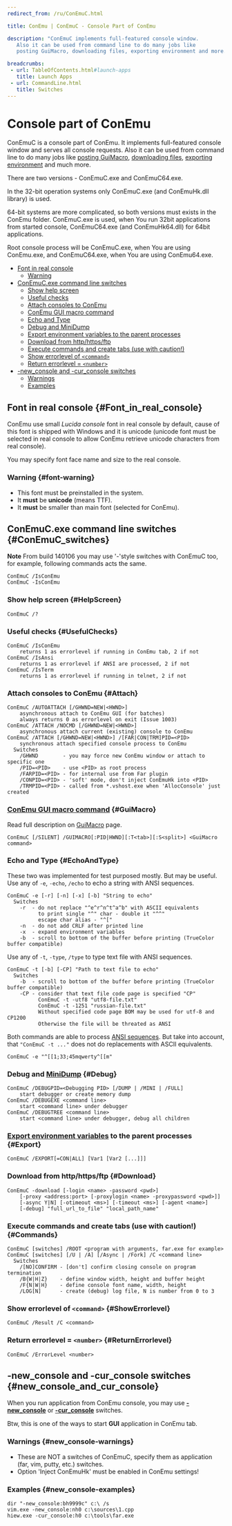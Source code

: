 ```yaml
---
redirect_from: /ru/ConEmuC.html

title: ConEmu | ConEmuC - Console Part of ConEmu

description: "ConEmuC implements full-featured console window.
   Also it can be used from command line to do many jobs like
   posting GuiMacro, downloading files, exporting environment and more."

breadcrumbs:
 - url: TableOfContents.html#launch-apps
   title: Launch Apps
 - url: CommandLine.html
   title: Switches
---
```


# Console part of ConEmu

ConEmuC is a console part of ConEmu.
It implements full-featured console window and serves all console requests.
Also it can be used from command line to do many jobs like
[posting GuiMacro](#GuiMacro), [downloading files](#Download),
[exporting environment](#Export) and much more.

There are two versions - ConEmuC.exe and ConEmuC64.exe.

In the 32-bit operation systems only ConEmuC.exe (and ConEmuHk.dll library) is used.

64-bit systems are more complicated, so both versions must exists in the ConEmu folder.
ConEmuC.exe is used, when You run 32bit applications from started console,
ConEmuC64.exe (and ConEmuHk64.dll) for 64bit applications.

Root console process will be ConEmuC.exe, when You are using ConEmu.exe,
and ConEmuC64.exe, when You are using ConEmu64.exe.

* [Font in real console](#Font_in_real_console)
  * [Warning](#font-warning)
* [ConEmuC.exe command line switches](#ConEmuC_switches)
  * [Show help screen](#HelpScreen)
  * [Useful checks](#UsefulChecks)
  * [Attach consoles to ConEmu](#Attach)
  * [ConEmu GUI macro command](#GuiMacro)
  * [Echo and Type](#EchoAndType)
  * [Debug and MiniDump](#Debug)
  * [Export environment variables to the parent processes](#Export)
  * [Download from http/https/ftp](#Download)
  * [Execute commands and create tabs (use with caution!)](#Commands)
  * [Show errorlevel of `<command>`](#ShowErrorlevel)
  * [Return errorlevel = `<number>`](#ReturnErrorlevel)
* [-new_console and -cur_console switches](#new_console_and_cur_console)
  * [Warnings](#new_console-warnings)
  * [Examples](#new_console-examples)




## Font in real console  {#Font_in_real_console}

ConEmu use small *Lucida console* font in real console by default,
cause of this font is shipped with Windows and it is unicode
(unicode font must be selected in real console to allow ConEmu
retrieve unicode characters from real console).

You may specify font face name and size to the real console.



### Warning  {#font-warning}

* This font must be preinstalled in the system.
* It **must** be **unicode** (means TTF).
* It **must** be smaller than main font (selected for ConEmu).



## ConEmuC.exe command line switches  {#ConEmuC_switches}

**Note** From build 140106 you may use '-'style switches with ConEmuC too, for example, following commands acts the same.

~~~
ConEmuC /IsConEmu
ConEmuC -IsConEmu
~~~



### Show help screen  {#HelpScreen}

~~~
ConEmuC /?
~~~



### Useful checks  {#UsefulChecks}

~~~
ConEmuC /IsConEmu
    returns 1 as errorlevel if running in ConEmu tab, 2 if not
ConEmuC /IsAnsi
    returns 1 as errorlevel if ANSI are processed, 2 if not
ConEmuC /IsTerm
    returns 1 as errorlevel if running in telnet, 2 if not
~~~



### Attach consoles to ConEmu  {#Attach}

~~~
ConEmuC /AUTOATTACH [/GHWND=NEW|<HWND>]
    asynchronous attach to ConEmu GUI (for batches)
    always returns 0 as errorlevel on exit (Issue 1003)
ConEmuC /ATTACH /NOCMD [/GHWND=NEW|<HWND>]
    asynchronous attach current (existing) console to ConEmu
ConEmuC /ATTACH [/GHWND=NEW|<HWND>] /[FAR|CON|TRM]PID=<PID>
    synchronous attach specified console process to ConEmu
  Switches
    /GHWND        - you may force new ConEmu window or attach to specific one
    /PID=<PID>    - use <PID> as root process
    /FARPID=<PID> - for internal use from Far plugin
    /CONPID=<PID> - 'soft' mode, don't inject ConEmuHk into <PID>
    /TRMPID=<PID> - called from *.vshost.exe when 'AllocConsole' just created
~~~



### [ConEmu GUI macro command](GuiMacro.html)  {#GuiMacro}

Read full description on [GuiMacro](GuiMacro.html#Command_line) page.

~~~
ConEmuC [/SILENT] /GUIMACRO[:PID|HWND][:T<tab>][:S<split>] <GuiMacro command>
~~~



### Echo and Type  {#EchoAndType}

These two was implemented for test purposed mostly. But may be useful.
Use any of `-e`, `-echo`, `/echo` to echo a string with ANSI sequences.

~~~
ConEmuC -e [-r] [-n] [-x] [-b] "String to echo"
  Switches
    -r  - do not replace "^e^r^n^t^a^b" with ASCII equivalents
          to print single "^" char - double it "^^"
          escape char alias - "^["
    -n  - do not add CRLF after printed line
    -x  - expand environment variables
    -b  - scroll to bottom of the buffer before printing (TrueColor buffer compatible)
~~~

Use any of `-t`, `-type`, `/type` to type text file with ANSI sequences.

~~~
ConEmuC -t [-b] [-CP] "Path to text file to echo"
  Switches
    -b  - scroll to bottom of the buffer before printing (TrueColor buffer compatible)
    -CP - consider that text file code page is specified "CP"
          ConEmuC -t -utf8 "utf8-file.txt"
          ConEmuC -t -1251 "russian-file.txt"
          Without specified code page BOM may be used for utf-8 and CP1200
          Otherwise the file will be threated as ANSI
~~~

Both commands are able to process [ANSI sequences](AnsiEscapeCodes.html). But take into account, that `"ConEmuC -t ..."` does not do replacements with ASCII equivalents.

~~~
ConEmuC -e "^[[1;33;45mqwerty^[[m"
~~~



### Debug and [MiniDump](MemoryDump.html)  {#Debug}

~~~
ConEmuC /DEBUGPID=<Debugging PID> [/DUMP | /MINI | /FULL]
    start debugger or create memory dump
ConEmuC /DEBUGEXE <command line>
    start <command line> under debugger
ConEmuC /DEBUGTREE <command line>
    start <command line> under debugger, debug all children
~~~



### [Export environment variables](ConEmuEnvironment.html#Export_variables) to the parent processes  {#Export}

~~~
ConEmuC /EXPORT[=CON|ALL] [Var1 [Var2 [...]]]
~~~



### Download from http/https/ftp  {#Download}

~~~
ConEmuC -download [-login <name> -password <pwd>]
    [-proxy <address:port> [-proxylogin <name> -proxypassword <pwd>]]
    [-async Y|N] [-otimeout <ms>] [-timeout <ms>] [-agent <name>]
    [-debug] "full_url_to_file" "local_path_name"
~~~



### Execute commands and create tabs (use with caution!)  {#Commands}

~~~
ConEmuC [switches] /ROOT <program with arguments, far.exe for example>
ConEmuC [switches] [/U | /A] [/Async | /Fork] /C <command line>
  Switches
    /[NO]CONFIRM - [don't] confirm closing console on program termination
    /B{W|H|Z}    - define window width, height and buffer height
    /F{N|W|H}    - define console font name, width, height
    /LOG[N]      - create (debug) log file, N is number from 0 to 3
~~~



### Show errorlevel of `<command>`  {#ShowErrorlevel}

~~~
ConEmuC /Result /C <command>
~~~



### Return errorlevel = `<number>`  {#ReturnErrorlevel}

~~~
ConEmuC /ErrorLevel <number>
~~~



## -new_console and -cur_console switches  {#new_console_and_cur_console}

When you run application from ConEmu console, you may use **[-new_console](NewConsole.html)** or **[-cur_console](NewConsole.html)** switches.


Btw, this is one of the ways to start **GUI** application in ConEmu tab.

### Warnings  {#new_console-warnings}

* These are NOT a switches of ConEmuC, specify them as application (far, vim, putty, etc.) switches.
* Option 'Inject ConEmuHk' must be enabled in ConEmu settings!


### Examples  {#new_console-examples}

~~~
dir "-new_console:bh9999c" c:\ /s
vim.exe -new_console:nh0 c:\sources\1.cpp
hiew.exe -cur_console:h0 c:\tools\far.exe
~~~
